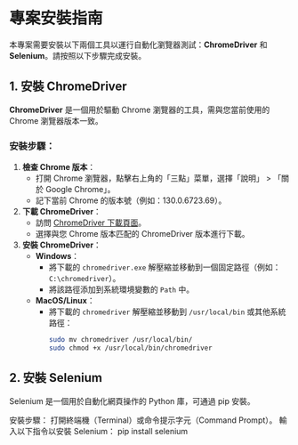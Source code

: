 # 專案安裝指南

本專案需要安裝以下兩個工具以運行自動化瀏覽器測試：**ChromeDriver** 和 **Selenium**。請按照以下步驟完成安裝。

## 1. 安裝 ChromeDriver

**ChromeDriver** 是一個用於驅動 Chrome 瀏覽器的工具，需與您當前使用的 Chrome 瀏覽器版本一致。

### 安裝步驟：
1. **檢查 Chrome 版本**：
   - 打開 Chrome 瀏覽器，點擊右上角的「三點」菜單，選擇「說明」 > 「關於 Google Chrome」。
   - 記下當前 Chrome 的版本號（例如：130.0.6723.69）。
2. **下載 ChromeDriver**：
   - 訪問 [ChromeDriver 下載頁面](https://developer.chrome.com/docs/chromedriver/downloads?hl=zh-tw)。
   - 選擇與您 Chrome 版本匹配的 ChromeDriver 版本進行下載。
3. **安裝 ChromeDriver**：
   - **Windows**：
     - 將下載的 `chromedriver.exe` 解壓縮並移動到一個固定路徑（例如：`C:\chromedriver`）。
     - 將該路徑添加到系統環境變數的 `Path` 中。
   - **MacOS/Linux**：
     - 將下載的 `chromedriver` 解壓縮並移動到 `/usr/local/bin` 或其他系統路徑：
       ```bash
       sudo mv chromedriver /usr/local/bin/
       sudo chmod +x /usr/local/bin/chromedriver

## 2. 安裝 Selenium

Selenium 是一個用於自動化網頁操作的 Python 庫，可通過 pip 安裝。

安裝步驟：
打開終端機（Terminal）或命令提示字元（Command Prompt）。
輸入以下指令以安裝 Selenium：
 pip install selenium